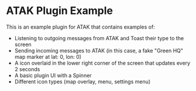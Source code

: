 # ATAK Plugin Example

This is an example plugin for ATAK that contains examples of:

* Listening to outgoing messages from ATAK and Toast their type to the screen
* Sending incoming messages to ATAK (in this case, a fake "Green HQ" map marker at lat: 0, lon: 0)
* A icon overlaid in the lower right corner of the screen that updates every 2 seconds
* A basic plugin UI with a Spinner
* Different icon types (map overlay, menu, settings menu)
